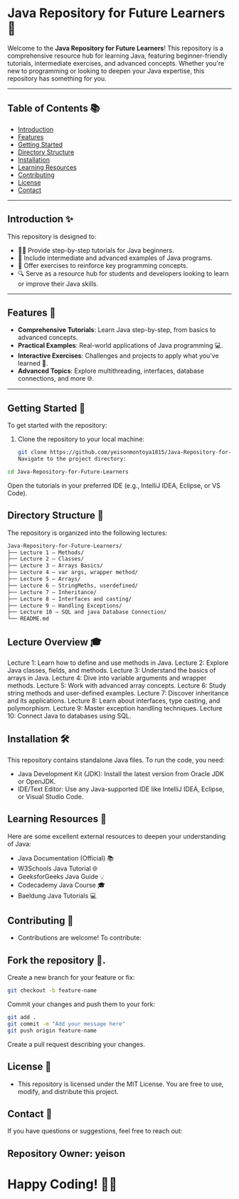 # Java Repository for Future Learners 🚀

Welcome to the **Java Repository for Future Learners**! This repository is a comprehensive resource hub for learning Java, featuring beginner-friendly tutorials, intermediate exercises, and advanced concepts. Whether you're new to programming or looking to deepen your Java expertise, this repository has something for you.

---

## Table of Contents 📚

- [Introduction](#introduction)
- [Features](#features)
- [Getting Started](#getting-started)
- [Directory Structure](#directory-structure)
- [Installation](#installation)
- [Learning Resources](#learning-resources)
- [Contributing](#contributing)
- [License](#license)
- [Contact](#contact)

---

## Introduction ✨

This repository is designed to:

- 🧑‍💻 Provide step-by-step tutorials for Java beginners.
- 🚀 Include intermediate and advanced examples of Java programs.
- 📝 Offer exercises to reinforce key programming concepts.
- 🔍 Serve as a resource hub for students and developers looking to learn or improve their Java skills.

---

## Features 🌟

- **Comprehensive Tutorials**: Learn Java step-by-step, from basics to advanced concepts.
- **Practical Examples**: Real-world applications of Java programming 💻.
- **Interactive Exercises**: Challenges and projects to apply what you've learned 🎯.
- **Advanced Topics**: Explore multithreading, interfaces, database connections, and more 🌐.

---

## Getting Started 🚦

To get started with the repository:

1. Clone the repository to your local machine:
   ```bash
   git clone https://github.com/yeisonmontoya1815/Java-Repository-for-future-learners.git
   Navigate to the project directory:
   ```

```bash
cd Java-Repository-for-Future-Learners
```

Open the tutorials in your preferred IDE (e.g., IntelliJ IDEA, Eclipse, or VS Code).

## Directory Structure 📂

The repository is organized into the following lectures:

```bash
Java-Repository-for-Future-Learners/
├── Lecture 1 – Methods/
├── Lecture 2 – Classes/
├── Lecture 3 – Arrays Basics/
├── Lecture 4 – var args, wrapper method/
├── Lecture 5 – Arrays/
├── Lecture 6 – StringMeths, userdefined/
├── Lecture 7 – Inheritance/
├── Lecture 8 – Interfaces and casting/
├── Lecture 9 – Handling Exceptions/
├── Lecture 10 – SQL and java Database Connection/
└── README.md
```

## Lecture Overview 🎓

Lecture 1: Learn how to define and use methods in Java.
Lecture 2: Explore Java classes, fields, and methods.
Lecture 3: Understand the basics of arrays in Java.
Lecture 4: Dive into variable arguments and wrapper methods.
Lecture 5: Work with advanced array concepts.
Lecture 6: Study string methods and user-defined examples.
Lecture 7: Discover inheritance and its applications.
Lecture 8: Learn about interfaces, type casting, and polymorphism.
Lecture 9: Master exception handling techniques.
Lecture 10: Connect Java to databases using SQL.

## Installation 🛠️

This repository contains standalone Java files. To run the code, you need:

- Java Development Kit (JDK): Install the latest version from Oracle JDK or OpenJDK.
- IDE/Text Editor: Use any Java-supported IDE like IntelliJ IDEA, Eclipse, or Visual Studio Code.

## Learning Resources 📖

Here are some excellent external resources to deepen your understanding of Java:

- Java Documentation (Official) 📚
- W3Schools Java Tutorial 🌐
- GeeksforGeeks Java Guide 💡
- Codecademy Java Course 🎓
- Baeldung Java Tutorials 💻

## Contributing 🤝

- Contributions are welcome! To contribute:

## Fork the repository 🍴.

Create a new branch for your feature or fix:

```bash
git checkout -b feature-name
```

Commit your changes and push them to your fork:

```bash
git add .
git commit -m "Add your message here"
git push origin feature-name
```

Create a pull request describing your changes.

## License 📜

- This repository is licensed under the MIT License. You are free to use, modify, and distribute this project.

## Contact 📧

If you have questions or suggestions, feel free to reach out:

## Repository Owner: yeison

# **Happy Coding!** 🎉💡
